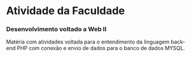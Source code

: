 # Atividade da Faculdade 

### Desenvolvimento voltado a Web II

Matéria com atividades voltada para o entendimento da linguagem back-end PHP com conexão e envio de dados para o banco de dados MYSQL.
